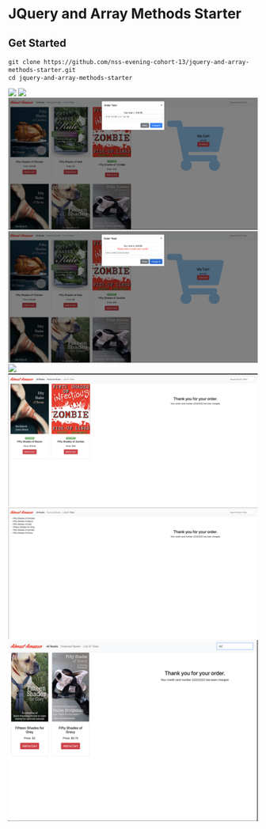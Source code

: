 # JQuery and Array Methods Starter

## Get Started
```
git clone https://github.com/nss-evening-cohort-13/jquery-and-array-methods-starter.git
cd jquery-and-array-methods-starter
```

![](./readme-images/1.png)
![](./readme-images/2.png)
![](./readme-images/3.png)
![](./readme-images/4.png)
![](./readme-images/5.png)
![](./readme-images/6.png)
![](./readme-images/7.png)
![](./readme-images/8.png)
